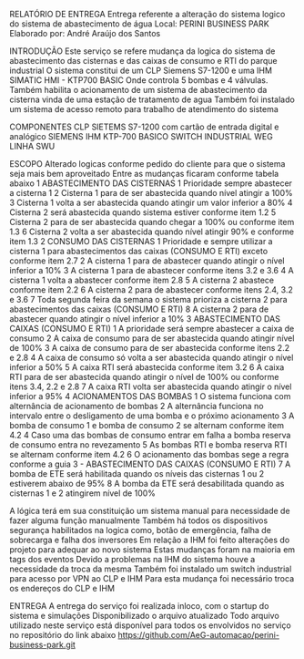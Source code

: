 


RELATÓRIO DE ENTREGA
Entrega referente a alteração do sistema logico do sistema de abastecimento de água
Local: PERINI BUSINESS PARK
Elaborado por: André Araújo dos Santos

INTRODUÇÃO
Este serviço se refere mudança da logica do sistema de abastecimento das cisternas e das caixas de consumo e RTI do parque industrial
O sistema constitui de um CLP Siemens S7-1200 e uma IHM SIMATIC HMI - KTP700 BASIC
Onde controla 5 bombas e 4 válvulas. Também habilita o acionamento de um sistema de abastecimento da cisterna vinda de uma estação de tratamento de agua
Também foi instalado um sistema de acesso remoto para trabalho de atendimento do sistema

COMPONENTES
CLP SIETEMS S7-1200 com cartão de entrada digital e analógico
SIEMENS IHM KTP-700 BASICO
SWITCH INDUSTRIAL WEG LINHA SWU

ESCOPO
Alterado logicas conforme pedido do cliente para que o sistema seja mais bem aproveitado
Entre as mudanças ficaram conforme tabela abaixo
1 ABASTECIMENTO DAS CISTERNAS
1 Prioridade sempre abastecer a cisterna 1
2 Cisterna 1 para de ser abastecida quando nível atingir a 100%
3 Cisterna 1 volta a ser abastecida quando atingir um valor inferior a 80%
4 Cisterna 2 será abastecida quando sistema estiver conforme item 1.2
5 Cisterna 2 para de ser abastecida quando chegar a 100% ou conforme item 1.3
6 Cisterna 2 volta a ser abastecida quando nível atingir 90% e conforme item 1.3
2 CONSUMO DAS CISTERNAS
1 Prioridade e sempre utilizar a cisterna 1 para abastecimentos das caixas (CONSUMO E RTI) exceto conforme item 2.7
2 A cisterna 1 para de abastecer quando atingir o nível inferior a 10%
3 A cisterna 1 para de abastecer conforme itens 3.2 e 3.6
4 A cisterna 1 volta a abastecer conforme item 2.8
5 A cisterna 2 abastece conforme item 2.2
6 A cisterna 2 para de abastecer conforme itens 2.4, 3.2 e 3.6
7 Toda segunda feira da semana o sistema prioriza a cisterna 2 para abastecimentos das caixas (CONSUMO E RTI)
8 A cisterna 2 para de abastecer quando atingir o nível inferior a 10%
3 ABASTECIMENTO DAS CAIXAS (CONSUMO E RTI)
1 A prioridade será sempre abastecer a caixa de consumo
2 A caixa de consumo para de ser abastecida quando atingir nível de 100%
3 A caixa de consumo para de ser abastecida conforme itens 2.2 e 2.8
4 A caixa de consumo só volta a ser abastecida quando atingir o nível inferior a 50%
5 A caixa RTI será abastecida conforme item 3.2 
6 A caixa RTI para de ser abastecida quando atingir o nível de 100% ou conforme itens 3.4, 2.2 e 2.8
7 A caixa RTI volta ser abastecida quando atingir o nível inferior a 95%
4 ACIONAMENTOS DAS BOMBAS
1 O sistema funciona com alternância de acionamento de bombas
2 A alternância funciona no intervalo entre o desligamento de uma bomba e o próximo acionamento
3 A bomba de consumo 1 e bomba de consumo 2 se alternam conforme item 4.2
4 Caso uma das bombas de consumo entrar em falha a bomba reserva de consumo entra no revezamento
5 As bombas RTI e bomba reserva RTI se alternam conforme item 4.2
6 O acionamento das bombas sege a regra conforme a guia 3 - ABASTECIMENTO DAS CAIXAS (CONSUMO E RTI)
7 A bomba de ETE será habilitada quando os níveis das cisternas 1 ou 2 estiverem abaixo de 95%
8 A bomba da ETE será desabilitada quando as cisternas 1 e 2 atingirem nível de 100%

A lógica terá em sua constituição um sistema manual para necessidade de fazer alguma função manualmente
Também há todos os dispositivos segurança habilitados na logica como, botão de emergência, falha de sobrecarga e falha dos inversores
Em relação a IHM foi feito alterações do projeto para adequar ao novo sistema
Estas mudanças foram na maioria em tags dos eventos
Devido a problemas na IHM do sistema houve a necessidade da troca da mesma
Também foi instalado um switch industrial para acesso por VPN ao CLP e IHM
Para esta mudança foi necessário troca os endereços do CLP e IHM

ENTREGA
A entrega do serviço foi realizada inloco, com o startup do sistema e simulações
Disponibilizado o arquivo atualizado
Todo arquivo utilizado neste serviço está disponível para todos os envolvidos no serviço no repositório do link abaixo
https://github.com/AeG-automacao/perini-business-park.git
